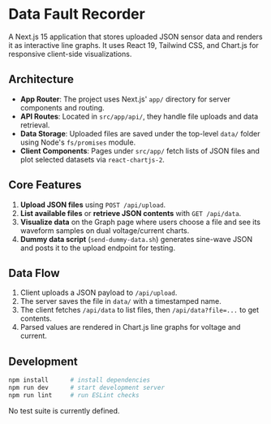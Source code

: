 # Data Fault Recorder

A Next.js 15 application that stores uploaded JSON sensor data and renders it as interactive line graphs. It uses React 19, Tailwind CSS, and Chart.js for responsive client-side visualizations.

## Architecture
- **App Router**: The project uses Next.js' `app/` directory for server components and routing.
- **API Routes**: Located in `src/app/api/`, they handle file uploads and data retrieval.
- **Data Storage**: Uploaded files are saved under the top-level `data/` folder using Node's `fs/promises` module.
- **Client Components**: Pages under `src/app/` fetch lists of JSON files and plot selected datasets via `react-chartjs-2`.

## Core Features
1. **Upload JSON files** using `POST /api/upload`.
2. **List available files** or **retrieve JSON contents** with `GET /api/data`.
3. **Visualize data** on the Graph page where users choose a file and see its waveform samples on dual voltage/current charts.
4. **Dummy data script** (`send-dummy-data.sh`) generates sine-wave JSON and posts it to the upload endpoint for testing.

## Data Flow
1. Client uploads a JSON payload to `/api/upload`.
2. The server saves the file in `data/` with a timestamped name.
3. The client fetches `/api/data` to list files, then `/api/data?file=...` to get contents.
4. Parsed values are rendered in Chart.js line graphs for voltage and current.

## Development
```bash
npm install      # install dependencies
npm run dev      # start development server
npm run lint     # run ESLint checks
```
No test suite is currently defined.

